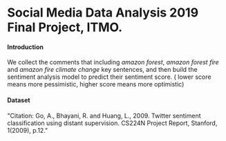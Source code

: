 # Social Media Data Analysis 2019 Final Project, ITMO.

#### Introduction
We collect the comments that including *amazon forest*, *amazon forest fire* and *amazon fire climate change* key sentences, and then build the sentiment analysis model to predict their sentiment score. ( lower score means more pessimistic, higher score means more optimistic)  


#### Dataset 
"Citation: Go, A., Bhayani, R. and Huang, L., 2009. Twitter sentiment classification using distant supervision. CS224N Project Report, Stanford, 1(2009), p.12."

